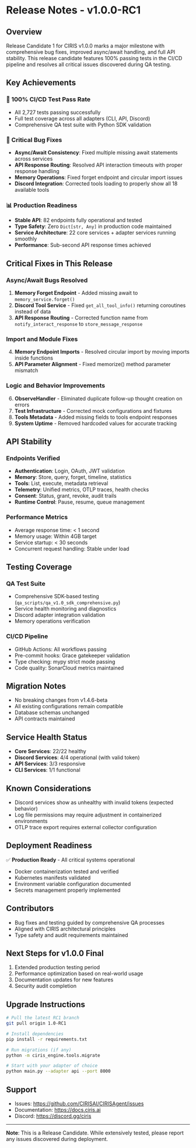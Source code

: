 # Release Notes - v1.0.0-RC1

## Overview
Release Candidate 1 for CIRIS v1.0.0 marks a major milestone with comprehensive bug fixes, improved async/await handling, and full API stability. This release candidate features 100% passing tests in the CI/CD pipeline and resolves all critical issues discovered during QA testing.

## Key Achievements

### 🎯 100% CI/CD Test Pass Rate
- All 2,727 tests passing successfully
- Full test coverage across all adapters (CLI, API, Discord)
- Comprehensive QA test suite with Python SDK validation

### 🔧 Critical Bug Fixes
- **Async/Await Consistency**: Fixed multiple missing await statements across services
- **API Response Routing**: Resolved API interaction timeouts with proper response handling
- **Memory Operations**: Fixed forget endpoint and circular import issues
- **Discord Integration**: Corrected tools loading to properly show all 18 available tools

### 📊 Production Readiness
- **Stable API**: 82 endpoints fully operational and tested
- **Type Safety**: Zero `Dict[str, Any]` in production code maintained
- **Service Architecture**: 22 core services + adapter services running smoothly
- **Performance**: Sub-second API response times achieved

## Critical Fixes in This Release

### Async/Await Bugs Resolved
1. **Memory Forget Endpoint** - Added missing await to `memory_service.forget()`
2. **Discord Tool Service** - Fixed `get_all_tool_info()` returning coroutines instead of data
3. **API Response Routing** - Corrected function name from `notify_interact_response` to `store_message_response`

### Import and Module Fixes
4. **Memory Endpoint Imports** - Resolved circular import by moving imports inside functions
5. **API Parameter Alignment** - Fixed memorize() method parameter mismatch

### Logic and Behavior Improvements
6. **ObserveHandler** - Eliminated duplicate follow-up thought creation on errors
7. **Test Infrastructure** - Corrected mock configurations and fixtures
8. **Tools Metadata** - Added missing fields to tools endpoint responses
9. **System Uptime** - Removed hardcoded values for accurate tracking

## API Stability

### Endpoints Verified
- **Authentication**: Login, OAuth, JWT validation
- **Memory**: Store, query, forget, timeline, statistics
- **Tools**: List, execute, metadata retrieval
- **Telemetry**: Unified metrics, OTLP traces, health checks
- **Consent**: Status, grant, revoke, audit trails
- **Runtime Control**: Pause, resume, queue management

### Performance Metrics
- Average response time: < 1 second
- Memory usage: Within 4GB target
- Service startup: < 30 seconds
- Concurrent request handling: Stable under load

## Testing Coverage

### QA Test Suite
- Comprehensive SDK-based testing (`qa_scripts/qa_v1.0_sdk_comprehensive.py`)
- Service health monitoring and diagnostics
- Discord adapter integration validation
- Memory operations verification

### CI/CD Pipeline
- GitHub Actions: All workflows passing
- Pre-commit hooks: Grace gatekeeper validation
- Type checking: mypy strict mode passing
- Code quality: SonarCloud metrics maintained

## Migration Notes
- No breaking changes from v1.4.6-beta
- All existing configurations remain compatible
- Database schemas unchanged
- API contracts maintained

## Service Health Status
- **Core Services**: 22/22 healthy
- **Discord Services**: 4/4 operational (with valid token)
- **API Services**: 3/3 responsive
- **CLI Services**: 1/1 functional

## Known Considerations
- Discord services show as unhealthy with invalid tokens (expected behavior)
- Log file permissions may require adjustment in containerized environments
- OTLP trace export requires external collector configuration

## Deployment Readiness
✅ **Production Ready** - All critical systems operational
- Docker containerization tested and verified
- Kubernetes manifests validated
- Environment variable configuration documented
- Secrets management properly implemented

## Contributors
- Bug fixes and testing guided by comprehensive QA processes
- Aligned with CIRIS architectural principles
- Type safety and audit requirements maintained

## Next Steps for v1.0.0 Final
1. Extended production testing period
2. Performance optimization based on real-world usage
3. Documentation updates for new features
4. Security audit completion

## Upgrade Instructions
```bash
# Pull the latest RC1 branch
git pull origin 1.0-RC1

# Install dependencies
pip install -r requirements.txt

# Run migrations (if any)
python -m ciris_engine.tools.migrate

# Start with your adapter of choice
python main.py --adapter api --port 8000
```

## Support
- Issues: https://github.com/CIRISAI/CIRISAgent/issues
- Documentation: https://docs.ciris.ai
- Discord: https://discord.gg/ciris

---

**Note**: This is a Release Candidate. While extensively tested, please report any issues discovered during deployment.
